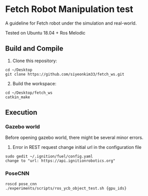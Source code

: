 # Fetch Robot Manipulation test 
A guideline for Fetch robot under the simulation and real-world.

Tested on Ubuntu 18.04 + Ros Melodic

## Build and Compile
1. Clone this repository:
~~~
cd ~/Desktop
git clone https://github.com/siyeonkim33/fetch_ws.git
~~~
2. Build the workspace:
~~~
cd ~/Desktop/fetch_ws
catkin_make
~~~

## Execution

### Gazebo world
Before opening gazebo world, there might be several minor errors.
1. Error in REST request
change initial url in the configuration file
~~~
sudo gedit ~/.ignition/fuel/config.yaml 
change to "url: https://api.ignitionrobotics.org"
~~~

### PoseCNN
~~~
roscd pose_cnn
./experiments/scripts/ros_ycb_object_test.sh {gpu_ids}
~~~
